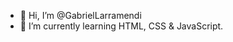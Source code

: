 - 👋 Hi, I’m @GabrielLarramendi
- 🌱 I’m currently learning HTML, CSS & JavaScript.

<!---
GabrielLarramendi/GabrielLarramendi is a ✨ special ✨ repository because its `README.md` (this file) appears on your GitHub profile.
You can click the Preview link to take a look at your changes.
--->
